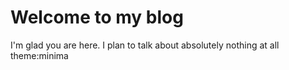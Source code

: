 # Welcome to my blog

I'm glad you are here. I plan to talk about absolutely nothing at all
theme:minima
